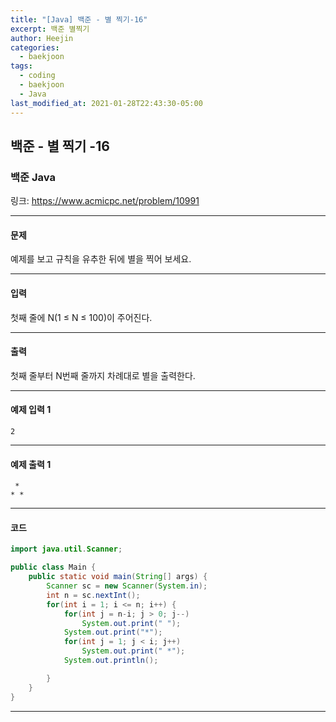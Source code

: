 ```yaml
---
title: "[Java] 백준 - 별 찍기-16"
excerpt: 백준 별찍기
author: Heejin
categories: 
  - baekjoon
tags:
  - coding
  - baekjoon
  - Java
last_modified_at: 2021-01-28T22:43:30-05:00
---
```




## 백준 - 별 찍기 -16



### 백준 Java

링크: <https://www.acmicpc.net/problem/10991>

***

#### 문제

예제를 보고 규칙을 유추한 뒤에 별을 찍어 보세요.

***

#### 입력

첫째 줄에 N(1 ≤ N ≤ 100)이 주어진다.

***

#### 출력

첫째 줄부터 N번째 줄까지 차례대로 별을 출력한다.

****

#### 예제 입력 1

```
2
```

***

#### 예제 출력 1

```
 *
* *
```

***

#### 코드

```java
import java.util.Scanner;

public class Main {
    public static void main(String[] args) {
        Scanner sc = new Scanner(System.in);
        int n = sc.nextInt();
        for(int i = 1; i <= n; i++) {
            for(int j = n-i; j > 0; j--)
                System.out.print(" ");
            System.out.print("*");
            for(int j = 1; j < i; j++)
                System.out.print(" *");
            System.out.println();

        }
    }
}
```

***

